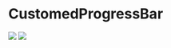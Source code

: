 # CustomedProgressBar
![](https://github.com/xzhang76/CustomedProgressBar/edit/master/device-2016-10-20-151026.png)
![](https://github.com/xzhang76/CustomedProgressBar/edit/master/device-2016-10-20-151040.png)
